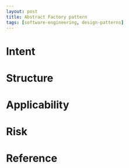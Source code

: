 ```yaml
---
layout: post
title: Abstract Factory pattern
tags: [software-engineering, design-patterns]
---
```


# Intent

# Structure

# Applicability

# Risk

# Reference
